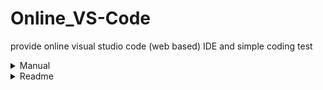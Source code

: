 # Online_VS-Code
provide online visual studio code (web based) IDE and simple coding test

<details>
  <summary>Manual</summary>
  
<details>
  
  <summary>  EN</summary>

  
  ### How to Use
### How to Use
1. Move to the directory where `docker-compose.yml` is located.

2. Create a `.env` file (refer to `env.txt` for guidance).
   ```
   ENTRY_KEY : Initial entry screen key
   PASSWORD : Password required for root access when providing a workspace with code-server (since the user is root, this is currently disabled)
   ```
![2](https://github.com/user-attachments/assets/a10f2910-d1d9-4bdd-8489-21e24af00aca)

3. In the terminal, enter `docker-compose up --build -d` (`-d` is optional).

![1](https://github.com/user-attachments/assets/16fff7f3-e856-488c-9bca-88ad0b228041)

4. Once the containers are up, enter `docker ps` in the terminal.

![3](https://github.com/user-attachments/assets/12afdce7-786b-43fb-9cec-d28f29c1e86e)

![4](https://github.com/user-attachments/assets/6c2d6e1f-287f-4a09-a9ac-8713f3e809e9)

![5](https://github.com/user-attachments/assets/43b7807f-df01-4890-a769-01a716f52238)

5. If all 4 containers are running successfully as shown, it is successful.
6. Access `localhost`.

![6](https://github.com/user-attachments/assets/bbaf08eb-f5d5-43e3-abcd-60caa2c0353d)

7. Enter the `ENTRY_KEY` set in the environment variable in the `Enter ENTRY_KEY` field.
8. Log in. If you do not have an existing account, enter your ID and password, then click `Sign up` followed by `Login`.

![7](https://github.com/user-attachments/assets/995463b8-8609-4aa4-a3c0-fefcf11838e7)

9. Upon signing up, the following message will be displayed. If the ID is already taken, the signup will fail.

![8](https://github.com/user-attachments/assets/f384ea21-6c3a-4daf-86d2-70458802f09b)

10. After logging in, the following page will appear.

![9](https://github.com/user-attachments/assets/73d97db7-a365-4559-bede-b73b2654066c)

11. Click the `Create` button.

![10](https://github.com/user-attachments/assets/38df0518-db92-4e49-a02e-1f9dc4de5364)

12. This message indicates that the workspace directory has been successfully created.
13. Click the `Code Editor` button.
14. If VS Code appears as shown, it is successful.

![11](https://github.com/user-attachments/assets/ce63fb1f-c80c-42bb-80fa-dce07d158bcc)

15. The terminal can be set to display as follows.

![12](https://github.com/user-attachments/assets/a3f4d79f-98b7-4813-a3bd-93ac00759f02)

16. Alternatively, drag up from the bottom to make it visible.
17. Hello World!

![13](https://github.com/user-attachments/assets/ff9e2f7e-157c-4ace-8ec8-d4f1a68b2c91)

![14](https://github.com/user-attachments/assets/69e3a4b7-f4ca-499b-bb5d-2145627a9ff5)

18. Modify and use it to suit your preferences.

    
</details>

<details>
  
  <summary>KR</summary>

  
  ### How to Use
1. `docker-compose.yml`이 위치한 곳으로 작업 위치를 옮깁니다.

2. `.env` 파일을 생성합니다. (`env.txt`를 참고하여 작성하여 주시면 됩니다)
   ```
   ENTRY_KEY : 초기 입장화면 키
   PASSWORD : code-server에서 워크스페이스를 제공 할 때, 루트로 접근시 필요한 비밀번호 (사용자가 root이므로 비활성화 된 상태입니다)
   ```
![2](https://github.com/user-attachments/assets/a10f2910-d1d9-4bdd-8489-21e24af00aca)

3. 터미널에서 `docker-compose up --build -d`를 입력합니다. (`-d`는 생략 가능)

![1](https://github.com/user-attachments/assets/16fff7f3-e856-488c-9bca-88ad0b228041)

4. 다음과 같은 상태가 되었다면 터미널에 `docker ps`를 입력합니다.

![3](https://github.com/user-attachments/assets/12afdce7-786b-43fb-9cec-d28f29c1e86e)

![4](https://github.com/user-attachments/assets/6c2d6e1f-287f-4a09-a9ac-8713f3e809e9)

![5](https://github.com/user-attachments/assets/43b7807f-df01-4890-a769-01a716f52238)

5. 위와 같이 4개가 정상적으로 실행되고 있다면 성공입니다.
6. `localhost`에 접속합니다.

![6](https://github.com/user-attachments/assets/bbaf08eb-f5d5-43e3-abcd-60caa2c0353d)

7. `Enter ENTRY_KEY`에 환경변수로 설정한 `ENTRY_KEY`를 입력합니다.
8. 로그인을 합니다. 기존 아이디가 없다면 아이디와 패스워드를 입력 후, `Sign up`, `Login`을 차례대로 눌러줍니다.

![7](https://github.com/user-attachments/assets/995463b8-8609-4aa4-a3c0-fefcf11838e7)

9. 회원가입 시 다음과 같은 메세지가 출력됩니다. 중복된 아이디를 입력할 시 회원가입이 실패합니다.

![8](https://github.com/user-attachments/assets/f384ea21-6c3a-4daf-86d2-70458802f09b)

10. 로그인 후 다음과 같은 페이지가 나옵니다.

![9](https://github.com/user-attachments/assets/73d97db7-a365-4559-bede-b73b2654066c)

11. `Create` 버튼을 눌러줍니다.

![10](https://github.com/user-attachments/assets/38df0518-db92-4e49-a02e-1f9dc4de5364)

12. 해당 문구는 작업 디렉토리가 생성되었다는 문구입니다.
13. `Code Editor` 버튼을 클릭합니다.
14. 다음과 같이 VS Code가 보인다면 성공입니다.

![11](https://github.com/user-attachments/assets/ce63fb1f-c80c-42bb-80fa-dce07d158bcc)

15. 터미널의 경우 다음과 같이 보이게 설정할 수 있습니다.

![12](https://github.com/user-attachments/assets/a3f4d79f-98b7-4813-a3bd-93ac00759f02)

16. 혹은 아래에서 위로 드래그해도 보입니다.
17. Hello World!

![13](https://github.com/user-attachments/assets/ff9e2f7e-157c-4ace-8ec8-d4f1a68b2c91)

![14](https://github.com/user-attachments/assets/69e3a4b7-f4ca-499b-bb5d-2145627a9ff5)

18. 자신의 입맛에 맞게 수정해서 사용하시면 됩니다.


</details>

  
<details>
  
  <summary>JP</summary>

  
  ### 使用方法
1. `docker-compose.yml`があるディレクトリに移動します.

2. `.env`ファイルを作成します（`env.txt`を参考にしてください）
   ```
   ENTRY_KEY : 初期エントリースクリーンキー
   PASSWORD : code-serverでワークスペースを提供する際、ルートアクセスに必要なパスワード（ユーザーがrootであるため、現在は無効になっています）
   ```
![2](https://github.com/user-attachments/assets/a10f2910-d1d9-4bdd-8489-21e24af00aca)

3. ターミナルで`docker-compose up --build -d`を入力します（`-d`は省略可能）

![1](https://github.com/user-attachments/assets/16fff7f3-e856-488c-9bca-88ad0b228041)

4. コンテナが起動したら、ターミナルで`docker ps`を入力します.

![3](https://github.com/user-attachments/assets/12afdce7-786b-43fb-9cec-d28f29c1e86e)

![4](https://github.com/user-attachments/assets/6c2d6e1f-287f-4a09-a9ac-8713f3e809e9)

![5](https://github.com/user-attachments/assets/43b7807f-df01-4890-a769-01a716f52238)

5. 4つのコンテナが正常に実行されていることを確認できれば成功です.
6. `localhost`にアクセスします.

![6](https://github.com/user-attachments/assets/bbaf08eb-f5d5-43e3-abcd-60caa2c0353d)

7. 環境変数に設定した`ENTRY_KEY`を`Enter ENTRY_KEY`フィールドに入力します.
8. ログインします。既存のアカウントがない場合、IDとパスワードを入力し、`Sign up`をクリックした後に`Login`をクリックします.

![7](https://github.com/user-attachments/assets/995463b8-8609-4aa4-a3c0-fefcf11838e7)

9. サインアップ時に次のメッセージが表示されます。IDが既に存在する場合、サインアップは失敗します.

![8](https://github.com/user-attachments/assets/f384ea21-6c3a-4daf-86d2-70458802f09b)

10. ログイン後、次のページが表示されます.

![9](https://github.com/user-attachments/assets/73d97db7-a365-4559-bede-b73b2654066c)

11. `Create`ボタンをクリックします.

![10](https://github.com/user-attachments/assets/38df0518-db92-4e49-a02e-1f9dc4de5364)

12. このメッセージは、ワークスペースディレクトリが正常に作成されたことを示します.
13. `Code Editor`ボタンをクリックします.
14. VS Codeが次のように表示されれば成功です.

![11](https://github.com/user-attachments/assets/ce63fb1f-c80c-42bb-80fa-dce07d158bcc)

15. ターミナルは次のように設定して表示できます.

![12](https://github.com/user-attachments/assets/a3f4d79f-98b7-4813-a3bd-93ac00759f02)

16. または、下から上にドラッグして表示することもできます.
17. Hello World!

![13](https://github.com/user-attachments/assets/ff9e2f7e-157c-4ace-8ec8-d4f1a68b2c91)

![14](https://github.com/user-attachments/assets/69e3a4b7-f4ca-499b-bb5d-2145627a9ff5)

18. 自分の好みに合わせて修正して使用してください.

  
</details>

</details>

<details>
  <summary>Readme</summary>
<details>
  <summary>English Version</summary>

  ### System Overview (3 Containers + 1 DB Container)
1. **Frontend (JavaScript)**
   - Provides login and registration pages.
   - Provides the appropriate VS Code editor environment upon user login.
   - Sends user information to the backend during registration.

2. **Backend (Django)**
   - **Login**: Verifies the user's login information and provides the appropriate VS Code environment.
   - **Registration**: Stores user information in the database and creates a new VS Code interface.

3. **Code Server (Code-Server)**
   - Provides the web version of VS Code.
   - Provides individual coding environments for each user.


### 1. Frontend Configuration (JavaScript)
- **Login Page**
  - Accepts user ID and password to authenticate via server.
  - Redirects to the user's unique VS Code environment upon successful authentication.

- **Registration Page**
  - Collects user ID, password, and name to send to the server.
  - Automatically creates a VS Code environment upon successful registration.

- **Main Page**
  - Redirects to the user's unique workspace after successful login.
  - **Workspace Creation**: Requests code-server to create a personal directory (workspace) for each user.
  - **Workspace Access**: Allows users to access their personal workspace directory.

### 2. Backend Configuration (Django)
- **REST API**
  - **Initial Authorization API**: Authenticates the user upon initial entry with a simple entry key.
  - **Registration API**: Stores user information in the PostgreSQL database and assigns a unique user ID.
  - **Login API**: Authenticates the user and returns their unique user ID upon request.

### 3. Code Server Configuration (Code-server)
- **VS Code Environment**
  - Creates a VS Code workspace directory for the user upon request.
  - Returns the directory path when a specific user requests their created workspace.

### Backend API Documentation

#### Registration API
- **URL**: `/register`
- **Method**: `POST`
- **Request Body**: 
  ```json
  {
    "login": "string",
    "password": "string"
  }
  ```
- **Response**:
  - `201 Created`:
    ```json
    {
      "user": {
        "id": "int",
        "login": "string",
        "nickname": "string"
      }
    }
    ```
  - `400 Bad Request`: `"Validation Error: ..."` or `"User registration failed due to a database error."`

#### Login API
- **URL**: `/login`
- **Method**: `POST`
- **Request Body**: 
  ```json
  {
    "login": "string",
    "password": "string"
  }
  ```
- **Response**:
  - `200 OK`:
    ```json
    {
      "token": "string"
    }
    ```
  - `401 Unauthorized`: `"Invalid credentials"`

#### Workspace URL Retrieval API
- **URL**: `/workspace-url`
- **Method**: `GET`
- **Authentication**: `AuthBearer()`
- **Response**:
  - `200 OK`: Workspace URL string
  - `401 Unauthorized`: `"Unauthorized"`
  - `500 Internal Server Error`: `"Flask API request failed: ..."`

#### User ID Retrieval API
- **URL**: `/user-id`
- **Method**: `GET`
- **Authentication**: `AuthBearer()`
- **Response**:
  - `200 OK`: User ID string
  - `401 Unauthorized`: `"Unauthorized"`

#### User Information Retrieval API
- **URL**: `/me`
- **Method**: `GET`
- **Authentication**: `AuthBearer()`
- **Response**:
  - `200 OK`:
    ```json
    {
      "user": {
        "id": "int",
        "login": "string",
        "nickname": "string"
      }
    }
    ```

#### Entry Key Validation API
- **URL**: `/check-entry-key`
- **Method**: `GET`
- **Request Parameter**: `entry_key` (string)
- **Response**:
  - `200 OK`: `{"status": "success"}`
  - `400 Bad Request`: `{"status": "failed"}`

### Code-Server API Documentation

#### Workspace Creation API
- **URL**: `/create-workspace`
- **Method**: `POST`
- **Request Body**:
  ```json
  {
    "user_id": "string"
  }
  ```
- **Response**:
  - `200 OK`:
    ```json
    {
      "message": "Workspace created successfully",
      "user_id": "string"
    }
    ```
  - `400 Bad Request`: `"User ID not provided"`
  - `500 Internal Server Error`: `"Error details"`

#### Workspace Retrieval API
- **URL**: `/return-workspace`
- **Method**: `GET`
- **Request Parameter**: `user_id` (string)
- **Response**:
  - `200 OK`:
    ```json
    {
      "workspace": "string"
    }
    ```
  - `404 Not Found`: `"Workspace not found"`

#### Health Check API
- **URL**: `/`
- **Method**: `GET`
- **Response**:
  - `200 OK`: `{"message": "OK"}`

### Additional Considerations
1. **Initial Access**: It is recommended to add measures such as attempt limits to the initial entry code input screen to prevent brute-force attacks.
2. **Django Related**: While JWT tokens are being used, there are instances where they are exposed in the URL, which should be avoided for security.
3. **Code-Server**: Currently running as root, which should be changed to the 'coder' user. However, since supervisor is being used, a more fundamental solution is needed.
4. **Frontend Button Inputs and Page Formatting**: Minor adjustments are needed for button inputs and page formatting across different pages to improve user experience.

### How to Add Features
1. **Code Server**
   - Although Python 3 is already installed, if additional compilation or settings are needed, modify the Dockerfile to add the required installations.
   - If you want to provide default files after the user creates a directory (e.g., test problems), create the files first, and then modify the Flask server's `def create_workspace():` API to copy-paste those files into the new workspace.

2. **Backend**
   - To add additional APIs beyond the existing ones, create a new app in Django following the standard Django practices. JWT tokens are handled in `main`, while login-related features are in `account`.

3. **Frontend**
   - Refer to `src/core/component.js`.
   - Since the application mimics an SPA (Single Page Application), add the required elements in `App.js`, and import new components to add new pages.
   - For templates, instead of writing directly in HTML, create a folder to collect styles and import them as needed (e.g., `LoginStyle.js` is used in `Login.js`).

</details>

<details>
  <summary>한국어 버전</summary>

### 시스템 개요 (3개의 컨테이너 + 1개의 DB 컨테이너)
1. **프론트엔드 (JavaScript)**
   - 로그인 및 회원가입 페이지 제공.
   - 사용자가 로그인하면 적절한 VS Code 에디터 환경을 제공.
   - 회원가입 시 사용자 정보를 백엔드로 전송.

2. **백엔드 (Django)**
   - **로그인**: 사용자의 로그인 정보를 확인하고 적절한 VS Code 환경을 제공.
   - **회원가입**: 사용자 정보를 데이터베이스에 저장하고 새로운 VS Code 인터페이스를 생성.

3. **코드 서버 (Code-Server)**
   - 웹 버전의 VS Code 제공.
   - 각 사용자에게 독립적인 코딩 환경 제공.

### 1. 프론트엔드 구성 (JavaScript)
- **로그인 페이지**
  - 사용자 ID와 비밀번호를 입력하여 서버에서 인증.
  - 인증 성공 시 사용자 고유의 VS Code 환경으로 리다이렉트.

- **회원가입 페이지**
  - 사용자 ID, 비밀번호, 이름을 수집하여 서버로 전송.
  - 회원가입 성공 시 자동으로 VS Code 환경 생성.

- **메인 페이지**
  - 로그인 성공 후 사용자 고유의 워크스페이스로 리다이렉트.
  - **워크스페이스 생성**: 코드 서버에 요청을 보내 각 사용자에게 개별 디렉토리(워크스페이스) 생성.
  - **워크스페이스 접근**: 사용자가 자신의 개별 워크스페이스 디렉토리에 접근할 수 있도록 제공.

### 2. 백엔드 구성 (Django)
- **REST API**
  - **초기 인증 API**: 간단한 인증 키로 초기 접근 시 사용자 인증.
  - **회원가입 API**: 사용자 정보를 PostgreSQL 데이터베이스에 저장하고 고유한 사용자 ID 할당.
  - **로그인 API**: 사용자를 인증하고 요청 시 고유한 사용자 ID를 반환.

### 3. 코드 서버 구성 (Code-server)
- **VS Code 환경**
  - 사용자가 요청할 때 VS Code 워크스페이스 디렉토리 생성.
  - 특정 사용자가 생성된 워크스페이스를 요청하면 디렉토리 경로 반환.

### 백엔드 API 문서

#### 회원가입 API
- **URL**: `/register`
- **Method**: `POST`
- **Request Body**: 
  ```json
  {
    "login": "string",
    "password": "string"
  }
  ```
- **Response**:
  - `201 Created`:
    ```json
    {
      "user": {
        "id": "int",
        "login": "string",
        "nickname": "string"
      }
    }
    ```
  - `400 Bad Request`: `"Validation Error: ..."` 또는 `"User registration failed due to a database error."`

#### 로그인 API
- **URL**: `/login`
- **Method**: `POST`
- **Request Body**: 
  ```json
  {
    "login": "string",
    "password": "string"
  }
  ```
- **Response**:
  - `200 OK`:
    ```json
    {
      "token": "string"
    }
    ```
  - `401 Unauthorized`: `"Invalid credentials"`

#### 워크스페이스 URL 조회 API
- **URL**: `/workspace-url`
- **Method**: `GET`
- **Authentication**: `AuthBearer()`
- **Response**:
  - `200 OK`: 워크스페이스 URL 문자열
  - `401 Unauthorized`: `"Unauthorized"`
  - `500 Internal Server Error`: `"Flask API request failed: ..."`

#### 사용자 ID 조회 API
- **URL**: `/user-id`
- **Method**: `GET`
- **Authentication**: `AuthBearer()`
- **Response**:
  - `200 OK`: 사용자 ID 문자열
  - `401 Unauthorized`: `"Unauthorized"`

#### 사용자 정보 조회 API
- **URL**: `/me`
- **Method**: `GET`
- **Authentication**: `AuthBearer()`
- **Response**:
  - `200 OK`:
    ```json
    {
      "user": {
        "id": "int",
        "login": "string",
        "nickname": "string"
      }
    }
    ```

#### 엔트리 키 확인 API
- **URL**: `/check-entry-key`
- **Method**: `GET`
- **Request Parameter**: `entry_key` (string)
- **Response**:
  - `200 OK`: `{"status": "success"}`
  - `400 Bad Request`: `{"status": "failed"}`

### 코드 서버 API 문서

#### 워크스페이스 생성 API
- **URL**: `/create-workspace`
- **Method**: `POST`
- **Request Body**:
  ```json
  {
    "user_id": "string"
  }
  ```
- **Response**:
  - `200 OK`:
    ```json
    {
      "message": "Workspace created successfully",
      "user_id": "string"
    }
    ```
  - `400 Bad Request`: `"User ID not provided"`
  - `500 Internal Server Error`: `"Error details"`

#### 워크스페이스 조회 API
- **URL**: `/return-workspace`
- **Method**: `GET`
- **Request Parameter**: `user_id` (string)
- **Response**:
  - `200 OK`:
    ```json
    {
      "workspace": "string"
    }
    ```
  - `404 Not Found`: `"Workspace not found"`

#### 헬스 체크 API
- **URL**: `/`
- **Method**: `GET`
- **Response**:
  - `200 OK`: `{"message": "OK"}`

### 추가적인 고려사항
1. **초기 접근**: 초기 인증 코드 입력 화면에서 회수 제한 등과 같은 대책을 추가하여 무작위 대입 공격을 방지하는 것이 좋습니다.
2. **Django 관련**: JWT 토큰이 URL에 그대로 노출되는 경우가 있으므로 이를 숨겨서 보안을 강화해야 합니다.
3. **코드 서버**: 현재 root로 실행되고 있으나, 'coder' 사용자로 변경하는 것이 필요합니다. 하지만, supervisor를 사용 중이므로 이에 대한 보다 근본적인 해결책이 필요합니다.
4. **프론트엔드 버튼 입력 및 페이지 포맷 조정**: 페이지 간 버튼 입력 및 포맷 조정을 위한 자잘한 수정이 필요합니다.

### 기능 추가 방법
1. **코드 서버**
   - Python 3은 이미 설치되어 있지만, 추가적인 컴파일 또는 설정이 필요한 경우 Dockerfile을 수정하여 필요한 설치를 추가하십시오.
   - 사용자가 디렉토리를 생성한 후 기본 파일을 제공하고 싶다면(예: 테스트 문제 제공), 해당 파일을 미리 생성하고 Flask 서버의 `def create_workspace():` API에서 해당 파일을 복사-붙여넣기하도록 설정할 수 있습니다.

2. **백엔드**
   - 기존 API 외에 추가적인 API를 작성하려면 Django에서 새로운 앱을 생성하고 표준 Django 방식에 따라 추가하면 됩니다. JWT 토큰은 `main`에, 로그인 관련 기능은 `account`에 있습니다.

3. **프론트엔드**
   - `src/core/component.js`를 참고하십시오.
   - 기본적으로 SPA(단일 페이지 애플리케이션)를 모방하였으므로 필요한 요소를 `App.js`에 추가하고, 새로운 페이지를 만들고자 할 경우 해당 컴포넌트를 import하여 추가하십시오.
   - 템플릿은 HTML로 직접 작성하지 않고, 양식을 모아두는 폴더를 생성한 후 import하는 형식으로 작성할 수 있습니다(예: `LoginStyle.js`를 `Login.js`에서 사용).

</details>

<details>
  <summary>日本語バージョン</summary>

  ### システム概要 (3つのコンテナ + 1つのDBコンテナ)
1. **フロントエンド (JavaScript)**
   - ログインと登録ページの提供。
   - ユーザーがログインすると適切なVS Codeエディター環境を提供。
   - 登録時にユーザー情報をバックエンドに送信。

2. **バックエンド (Django)**
   - **ログイン**: ユーザーのログイン情報を確認し、適切なVS Code環境を提供。
   - **登録**: ユーザー情報をデータベースに保存し、新しいVS Codeインターフェイスを生成。

3. **コードサーバー (Code-Server)**
   - VS Codeのウェブ版を提供。
   - 各ユーザーに独立したコーディング環境を提供。

### 1. フロントエンド構成 (JavaScript)
- **ログインページ**
  - ユーザーIDとパスワードを入力してサーバーで認証。
  - 認証成功時にユーザー固有のVS Code環境にリダイレクト。

- **登録ページ**
  - ユーザーID、パスワード、名前を収集し、サーバーに送信。
  - 登録成功時に自動でVS Code環境を生成。

- **メインページ**
  - ログイン成功後、ユーザー固有のワークスペースにリダイレクト。
  - **ワークスペース生成**: コードサーバーにリクエストを送り、各ユーザーに個別のディレクトリ（ワークスペース）を生成。
  - **ワークスペースアクセス**: ユーザーが自分の個別ワークスペースディレクトリにアクセスできるように提供。

### 2. バックエンド構成 (Django)
- **REST API**
  - **初期認証API**: 簡単な認証キーで初回アクセス時にユーザーを認証。
  - **登録API**: ユーザー情報をPostgreSQLデータベースに保存し、固有のユーザーIDを割り当て。
  - **ログインAPI**: ユーザーを認証し、リクエスト時に固有のユーザーIDを返却。

### 3. コードサーバー構成 (Code-server)
- **VS Code環境**
  - ユーザーのリクエスト時にVS Codeワークスペースディレクトリを生成。
  - 特定のユーザーが生成されたワークスペースをリクエストするとディレクトリパスを返却。

### バックエンドAPIドキュメント

#### 登録API
- **URL**: `/register`
- **Method**: `POST`
- **Request Body**: 
  ```json
  {
    "login": "string",
    "password": "string"
  }
  ```
- **Response**:
  - `201 Created`:
    ```json
    {
      "user": {
        "id": "int",
        "login": "string",
        "nickname": "string"
      }
    }
    ```
  - `400 Bad Request`: `"Validation Error: ..."` または `"User registration failed due to a database error."`

#### ログインAPI
- **URL**: `/login`
- **Method**: `POST`
- **Request Body**: 
  ```json
  {
    "login": "string",
    "password": "string"
  }
  ```
- **Response**:
  - `200 OK`:
    ```json
    {
      "token": "string"
    }
    ```
  - `401 Unauthorized`: `"Invalid credentials"`

#### ワークスペースURL取得API
- **URL**: `/workspace-url`
- **Method**: `GET`
- **Authentication**: `AuthBearer()`
- **Response**:
  - `200 OK`: ワークスペースURL文字列
  - `401 Unauthorized`: `"Unauthorized"`
  - `500 Internal Server Error`: `"Flask API request failed: ..."`

#### ユーザーID取得API
- **URL**: `/user-id`
- **Method**: `GET`
- **Authentication**: `AuthBearer()`
- **Response**:
  - `200 OK`: ユーザーID文字列
  - `401 Unauthorized`: `"Unauthorized"`

#### ユーザー情報取得API
- **URL**: `/me`
- **Method**: `GET`
- **Authentication**: `AuthBearer()`
- **Response**:
  - `200 OK`:
    ```json
    {
      "user": {
        "id": "int",
        "login": "string",
        "nickname": "string"
      }
    }
    ```

#### エントリーキー確認API
- **URL**: `/check-entry-key`
- **Method**: `GET`
- **Request Parameter**: `entry_key` (string)
- **Response**:
  - `200 OK`: `{"status": "success"}`
  - `400 Bad Request`: `{"status": "failed"}`

### コードサーバーAPIドキュメント

#### ワークスペース生成API
- **URL**: `/create-workspace`
- **Method**: `POST`
- **Request Body**:
  ```json
  {
    "user_id": "string"
  }
  ```
- **Response**:
  - `200 OK`:
    ```json
    {
      "message": "Workspace created successfully",
      "user_id": "string"
    }
    ```
  - `400 Bad Request`: `"User ID not provided"`
  - `500 Internal Server Error`: `"Error details"`

#### ワークスペース取得API
- **URL**: `/return-workspace`
- **Method**: `GET`
- **Request Parameter**: `user_id` (string)
- **Response**:
  - `200 OK`:
    ```json
    {
      "workspace": "string"
    }
    ```
  - `404 Not Found`: `"Workspace not found"`

#### ヘルスチェックAPI
- **URL**: `/`
- **Method**: `GET`
- **Response**:
  - `200 OK`: `{"message": "OK"}`

### 追加の考慮事項
1. **初期アクセス**: 初期認証コード入力画面で回数制限などの対策を追加してブルートフォース攻撃を防ぐことが推奨されます。
2. **Django関連**: JWTトークンがURLにそのまま露出する場合があるため、それを隠してセキュリティを強化する必要があります。
3. **コードサーバー**: 現在rootとして実行されていますが、'coder'ユーザーに変更する必要があります。ただし、supervisorを使用しているため、これに関するより根本的な解決策が必要です。
4. **フロントエンドボタン入力およびページフォーマット調整**: ページ間のボタン入力およびフォーマットの調整のための細かな修正が必要です。

### 機能追加方法
1. **コードサーバー**
   - Python 3はすでにインストールされていますが、追加のコンパイルや設定が必要な場合は、Dockerfileを修正して必要なインストールを追加してください。
   - ユーザーがディレクトリを生成した後、基本的なファイルを提供したい場合（例: テスト問題の提供）、そのファイルを先に生成し、Flaskサーバーの `def create_workspace():` APIでそのファイルをコピー・ペーストするように設定できます。

2. **バックエンド**
   - 既存のAPI以外に追加のAPIを作成したい場合は、Djangoで新しいアプリを生成し、標準のDjango手法に従って追加してください。JWTトークンは`main`に、ログイン関連機能は`account`にあります。

3. **フロントエンド**
   - `src/core/component.js`を参照してください。
   - 基本的にSPA（シングルページアプリケーション）を模倣しているため、必要な要素を`App.js`に追加し、新しいページを作成する場合はそのコンポーネントをimportして追加してください。
   - テンプレートはHTMLで直接作成するのではなく、フォームをまとめたフォルダを作成し、importする形式で作成できます（例: `LoginStyle.js`を`Login.js`で使用）。

</details>

</details>
